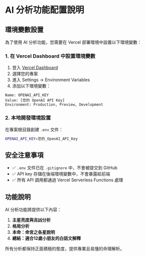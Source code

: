 # AI 分析功能配置說明

## 環境變數設置

為了使用 AI 分析功能，您需要在 Vercel 部署環境中設置以下環境變數：

### 1. 在 Vercel Dashboard 中設置環境變數

1. 登入 [Vercel Dashboard](https://vercel.com/dashboard)
2. 選擇您的專案
3. 進入 Settings → Environment Variables
4. 添加以下環境變數：

```
Name: OPENAI_API_KEY
Value: [您的 OpenAI API Key]
Environment: Production, Preview, Development
```

### 2. 本地開發環境設置

在專案根目錄創建 `.env` 文件：

```bash
OPENAI_API_KEY=您的_OpenAI_API_Key
```

## 安全注意事項

- ✅ `.env` 文件已在 `.gitignore` 中，不會被提交到 GitHub
- ✅ API key 存儲在後端環境變數中，不會暴露給前端
- ✅ 所有 API 調用都通過 Vercel Serverless Functions 處理

## 功能說明

AI 分析功能將提供以下內容：

1. **主星亮度與吉凶分析**
2. **格局分析**
3. **本命：命宮之各星說明**
4. **總結：適合12歲小朋友的白話文解釋**

所有分析都保持正面積極的態度，提供專業且易懂的命理解析。
